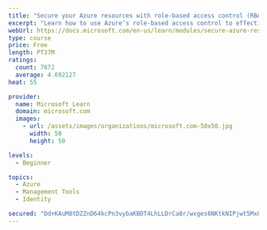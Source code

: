 ```yaml
---
title: "Secure your Azure resources with role-based access control (RBAC)"
excerpt: "Learn how to use Azure’s role-based access control to effectively manage your team’s access to Azure resources."
webUrl: https://docs.microsoft.com/en-us/learn/modules/secure-azure-resources-with-rbac/
type: course
price: Free
length: PT37M
ratings:
  count: 7672
  average: 4.692127
heat: 55

provider:
  name: Microsoft Learn
  domain: microsoft.com
  images:
    - url: /assets/images/organizations/microsoft.com-50x50.jpg
      width: 50
      height: 50

levels:
  - Beginner

topics:
  - Azure
  - Management Tools
  - Identity

secured: "Dd+KAuM8tDZZnD64kcPn3vybaKBDT4LhLLDrCa8r/wxges6NKtkNIPjwt5MxOZaBNWybwVFMCy4NDY1VP+0GF9+jnKIIPdBAl6ou65dfsTneYHrcWZPlWt6DpjYZHmm2w6TgCHda88PNfr6HE29HIt7PXRqtmJ733jOtlFx5j/bV23mexDvCmTYV9W2x1PKewzGvq5bu0O7AflDNTbaWFcJKX1Ab1QT3fol3k0+89j7ZSlodt+Qvu6fssHdx6dKXofY+lvxXcX9IjfSqmW97LZ1X5AbtGxcJpCkw6kRvwt7qpYhv9hsP2HKDrWU2Sh5afKPuUs8+pbIL7UQYTJurFwoM+/iaZ0wiRsbOY2Wdxrk9+IvWWrSekGkbtMSHcoWtGUbx6KXnZT8Q6KI8l3I1qyY/3OX7AQ56/ffutAm30FE=;FiBLEhmHRf5yrFLavbwX2g=="
---
```


